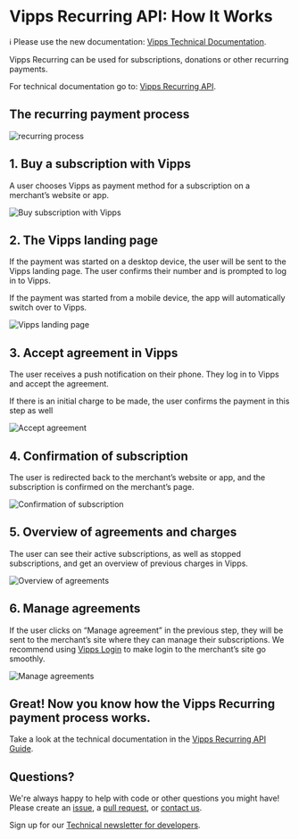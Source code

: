 <!-- START_METADATA
---
title: How It Works
sidebar_position: 10
---
END_METADATA -->

# Vipps Recurring API: How It Works

<!-- START_COMMENT -->

ℹ️ Please use the new documentation:
[Vipps Technical Documentation](https://vippsas.github.io/vipps-developer-docs/).

<!-- END_COMMENT -->

Vipps Recurring can be used for subscriptions, donations or other recurring payments.

For technical documentation go to:
[Vipps Recurring API](https://vippsas.github.io/vipps-developer-docs/docs/APIs/recurring-api/).

## The recurring payment process

![recurring process](images/vipps-recurring-api-howitworks/vipps-recurring-process.svg)


## 1. Buy a subscription with Vipps

A user chooses Vipps as payment method for a subscription on a merchant’s website or app.

![Buy subscription with Vipps](images/vipps-recurring-api-howitworks/vipps-recurring-step1.svg)

## 2. The Vipps landing page

If the payment was started on a desktop device, the user will be sent to the Vipps landing page.
The user confirms their number and is prompted to log in to Vipps.

If the payment was started from a mobile device, the app will automatically switch over to Vipps.

![Vipps landing page](images/vipps-recurring-api-howitworks/vipps-recurring-step2.png)

## 3. Accept agreement in Vipps

The user receives a push notification on their phone. They log in to Vipps and accept the agreement.

If there is an initial charge to be made, the user confirms the payment in this step as well

![Accept agreement](images/vipps-recurring-api-howitworks/vipps-recurring-step3.png)

## 4. Confirmation of subscription

The user is redirected back to the merchant’s website or app, and the subscription is confirmed on the merchant’s page.

![Confirmation of subscription](images/vipps-recurring-api-howitworks/vipps-recurring-step4.svg)

## 5. Overview of agreements and charges

The user can see their active subscriptions, as well as stopped subscriptions, and get an overview of previous charges in Vipps.

![Overview of agreements](images/vipps-recurring-api-howitworks/vipps-recurring-step5.png)

## 6. Manage agreements

If the user clicks on “Manage agreement” in the previous step, they will be sent to the merchant’s site where they can manage their subscriptions. We recommend using [Vipps Login](https://vippsas.github.io/vipps-developer-docs/docs/APIs/login-api/) to make login to the merchant’s site go smoothly.

![Manage agreements](images/vipps-recurring-api-howitworks/vipps-recurring-step6.svg)

## Great! Now you know how the Vipps Recurring payment process works.

Take a look at the technical documentation in the [Vipps Recurring API Guide](vipps-recurring-api.md).

## Questions?

We're always happy to help with code or other questions you might have!
Please create an [issue](https://github.com/vippsas/vipps-recurring-api/issues),
a [pull request](https://github.com/vippsas/vipps-recurring-api/pulls),
or [contact us](https://vippsas.github.io/vipps-developer-docs/docs/vipps-developers/contact).

Sign up for our [Technical newsletter for developers](https://vippsas.github.io/vipps-developer-docs/docs/vipps-developers/newsletters).
